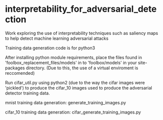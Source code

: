 # interpretability_for_adversarial_detection
Work exploring the use of interpretability techniques such as saliency maps to help detect machine learning adversarial attacks

Training data generation code is for python3

After installing python module requirements, place the files found in 'foolbox_replacement_files/models' in to 'foolbox/models' in your site-packages directory. (Due to this, the use of a virtual enviroment is reccomended)

Run cifar_util.py using python2 (due to the way the cifar images were 'pickled') to produce the cifar_10 images used to produce the adversarial detector training data. 

mnist training data generation: generate_training_images.py

cifar_10 training data generation: cifar_generate_training_images.py
